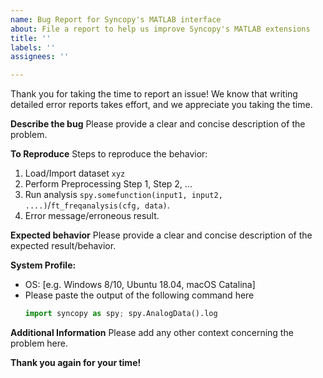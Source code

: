 ```yaml
---
name: Bug Report for Syncopy's MATLAB interface
about: File a report to help us improve Syncopy's MATLAB extensions
title: ''
labels: ''
assignees: ''

---
```


Thank you for taking the time to report an issue! We know that writing detailed error reports takes effort, and we appreciate you taking the time.

**Describe the bug**
Please provide a clear and concise description of the problem. 

**To Reproduce**
Steps to reproduce the behavior:
1. Load/Import dataset `xyz`
2. Perform Preprocessing Step 1, Step 2, ...
3. Run analysis ``spy.somefunction(input1, input2, ....)``/``ft_freqanalysis(cfg, data)``. 
4. Error message/erroneous result. 

**Expected behavior**
Please provide a clear and concise description of the expected result/behavior.

**System Profile:**
 - OS: [e.g. Windows 8/10, Ubuntu 18.04, macOS Catalina]
 - Please paste the output of the following command here 
   ```python
   import syncopy as spy; spy.AnalogData().log
   ```

**Additional Information**
Please add any other context concerning the problem here.

**Thank you again for your time!**
